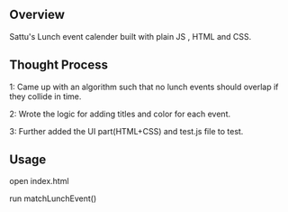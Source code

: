 
## Overview
Sattu's Lunch event calender built with plain JS , HTML and CSS. 

## Thought Process

1: Came up with an algorithm such that no lunch events should overlap if they collide in time.

2: Wrote the logic for adding titles and color for each event.

3: Further added the UI part(HTML+CSS) and test.js file to test.

## Usage
open index.html

run matchLunchEvent(<List of lunch events>)
